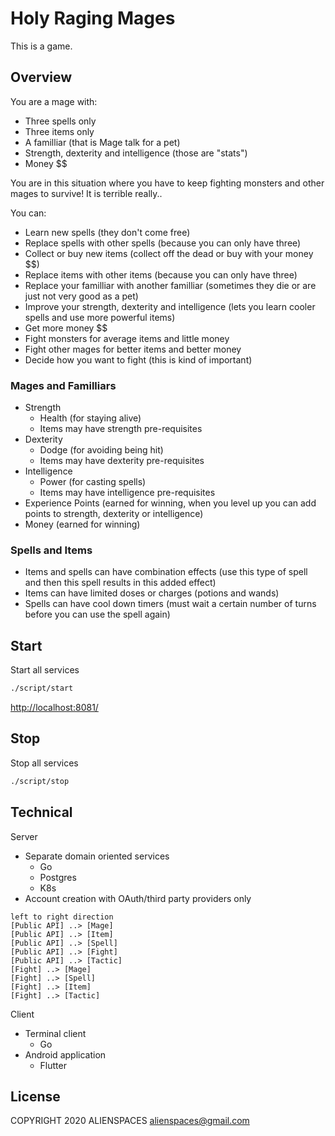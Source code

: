 # Holy Raging Mages

This is a game.

## Overview

You are a mage with:

* Three spells only
* Three items only
* A familliar (that is Mage talk for a pet)
* Strength, dexterity and intelligence (those are "stats")
* Money $$

You are in this situation where you have to keep fighting monsters and other mages to survive! It is terrible really..

You can:

* Learn new spells (they don't come free)
* Replace spells with other spells (because you can only have three)
* Collect or buy new items (collect off the dead or buy with your money $$)
* Replace items with other items (because you can only have three)
* Replace your familliar with another familliar (sometimes they die or are just not very good as a pet)
* Improve your strength, dexterity and intelligence (lets you learn cooler spells and use more powerful items)
* Get more money $$
* Fight monsters for average items and little money
* Fight other mages for better items and better money
* Decide how you want to fight (this is kind of important)

### Mages and Familliars

* Strength
  * Health (for staying alive)
  * Items may have strength pre-requisites
* Dexterity
  * Dodge (for avoiding being hit)
  * Items may have dexterity pre-requisites
* Intelligence
  * Power (for casting spells)
  * Items may have intelligence pre-requisites
* Experience Points (earned for winning, when you level up you can add points to strength, dexterity or intelligence)
* Money (earned for winning)

### Spells and Items

* Items and spells can have combination effects (use this type of spell and then this spell results in this added effect)
* Items can have limited doses or charges (potions and wands)
* Spells can have cool down timers (must wait a certain number of turns before you can use the spell again)

## Start

Start all services

```bash
./script/start
```

[http://localhost:8081/](http://localhost:8081/)

## Stop

Stop all services

```bash
./script/stop
```

## Technical

Server

* Separate domain oriented services
  * Go
  * Postgres
  * K8s
* Account creation with OAuth/third party providers only

```plantuml
left to right direction
[Public API] ..> [Mage]
[Public API] ..> [Item]
[Public API] ..> [Spell]
[Public API] ..> [Fight]
[Public API] ..> [Tactic]
[Fight] ..> [Mage]
[Fight] ..> [Spell]
[Fight] ..> [Item]
[Fight] ..> [Tactic]
```

Client

* Terminal client
  * Go
* Android application
  * Flutter

## License

COPYRIGHT 2020 ALIENSPACES alienspaces@gmail.com
